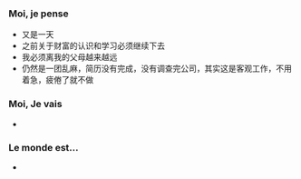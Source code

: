 ### Moi, je pense
- 又是一天
- 之前关于财富的认识和学习必须继续下去
- 我必须离我的父母越来越远
- 仍然是一团乱麻，简历没有完成，没有调查完公司，其实这是客观工作，不用着急，疲倦了就不做




### Moi, Je vais
- 



### Le monde est...
- 